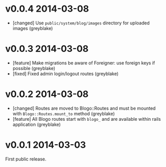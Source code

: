 # v0.0.4 2014-03-08

* [changed] Use `public/system/blog/images` directory for uploaded images (greyblake)

# v0.0.3 2014-03-08

* [feature] Make migrations be aware of Foreigner: use foreign keys if possible (greyblake)
* [fixed] Fixed admin login/logout routes (greyblake)


# v0.0.2 2014-03-08

* [changed] Routes are moved to Blogo::Routes and must be mounted with `Blogo::Routes.mount_to` method (greyblake)
* [feature] All Blogo routes start with `blogo_` and are available within rails application (greyblake)


# v0.0.1 2014-03-03

First public release.
